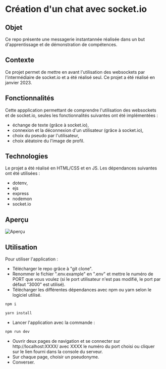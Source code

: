 # Création d'un chat avec socket.io

## Objet

Ce repo présente une messagerie instantannée réalisée dans un but d'apprentissage et de démonstration de compétences.

## Contexte

Ce projet permet de mettre en avant l'utilisation des websockets par l'intermédiaire de socket.io et a été réalisé seul.
Ce projet a été réalisé en janvier 2023.

## Fonctionnalités

Cette appplication permettant de comprendre l'utilisation des websockets et de socket.io, seules les fonctionnalités suivantes ont été implémentées :

- échange de texte (grâce à socket.io),
- connexion et la déconnexion d'un utilisateur (grâce à socket.io),
- choix du pseudo par l'utilisateur,
- choix aléatoire du l'image de profil.

## Technologies

Le projet a été réalisé en HTML/CSS et en JS. Les dépendances suivantes ont été utilisées :

- dotenv,
- ejs
- express
- nodemon
- socket.io

## Aperçu

![Aperçu](/data/readme/aper%C3%A7u.PNG)

## Utilisation

Pour utiliser l'application :

- Télécharger le repo grâce à "git clone".
- Renommer le fichier ".env.example" en ".env" et mettre le numéro de PORT que vous voulez (si le port utilisateur n'est pas modifié, le port par défaut "3000" est utilisé).
- Télécharger les différentes dépendances avec npm ou yarn selon le logiciel utilisé.

```bash
npm i
```

```bash
yarn install
```

- Lancer l'application avec la commande :

```bash
npm run dev
```

- Ouvrir deux pages de navigation et se connecter sur http://localhost:XXXX/ avec XXXX le numéro du port choisi ou cliquer sur le lien fourni dans la console du serveur.
- Sur chaque page, choisir un pseudonyme.
- Converser.
